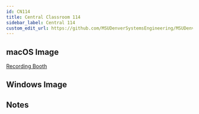 ```yaml
---
id: CN114
title: Central Classroom 114
sidebar_label: Central 114
custom_edit_url: https://github.com/MSUDenverSystemsEngineering/MSUDenverSystemsEngineering.github.io/edit/source/docs/lab-CN114.md
---
```


## macOS Image
[Recording Booth](image-mac-computerscience.md)

## Windows Image

## Notes
